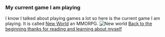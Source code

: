 ### My current game I am playing 
I know I talked about playing games a lot so here is the current game I am playing. It is called [New World](https://www.newworld.com/en-us) an MMORPG. 
![New world](https://th.bing.com/th/id/R.38fba4e2b52d07db03725211ef167aef?rik=hVglcISXCm5h%2fw&pid=ImgRaw&r=0)
[Back to the beginning thanks for reading and learning about myself](README.md)
